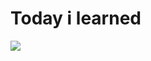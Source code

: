 # Today i learned 

<img src="https://cloud.githubusercontent.com/assets/1182522/11473354/3c086860-97b5-11e5-959f-8cdbc4d3aa13.jpg"></src>
